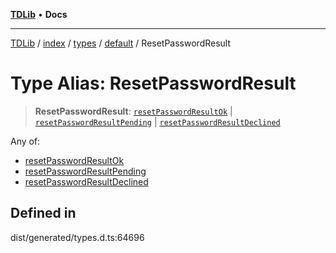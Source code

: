 [**TDLib**](../../../../../../README.md) • **Docs**

***

[TDLib](../../../../../../modules.md) / [index](../../../../../README.md) / [types](../../../README.md) / [default](../README.md) / ResetPasswordResult

# Type Alias: ResetPasswordResult

> **ResetPasswordResult**: [`resetPasswordResultOk`](resetPasswordResultOk.md) \| [`resetPasswordResultPending`](resetPasswordResultPending.md) \| [`resetPasswordResultDeclined`](resetPasswordResultDeclined.md)

Any of:
- [resetPasswordResultOk](resetPasswordResultOk.md)
- [resetPasswordResultPending](resetPasswordResultPending.md)
- [resetPasswordResultDeclined](resetPasswordResultDeclined.md)

## Defined in

dist/generated/types.d.ts:64696
